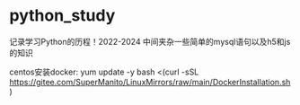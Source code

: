 # python_study

记录学习Python的历程！2022-2024
中间夹杂一些简单的mysql语句以及h5和js的知识



centos安装docker:
yum update -y
bash <(curl -sSL https://gitee.com/SuperManito/LinuxMirrors/raw/main/DockerInstallation.sh)

